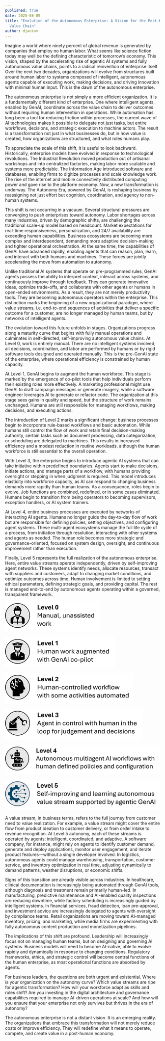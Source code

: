 ```yaml
---
published: true
date: 2025-08-09
title: "Evolution of the Autonomous Enterprise: A Vision for the Post-Human
  Value Chain"
author: djankov
---
```

Imagine a world where ninety percent of global revenue is generated by companies that employ no human labor. What seems like science fiction today may well be the defining characteristic of tomorrow’s economy. This vision, shaped by the accelerating rise of agentic AI systems and fully autonomous value chains, points to a radical reinvention of enterprise itself. Over the next two decades, organizations will evolve from structures built around human labor to systems composed of intelligent, autonomous agents capable of executing work, making decisions, and driving innovation with minimal human input. This is the dawn of the autonomous enterprise.

The autonomous enterprise is not simply a more efficient organization. It is a fundamentally different kind of enterprise. One where intelligent agents, enabled by GenAI, coordinate across the value chain to deliver outcomes without requiring human intervention in operations. While automation has long been a tool for reducing friction within processes, the current wave of AI technologies makes it possible to delegate not just tasks, but entire workflows, decisions, and strategic execution to machine actors. The result is a transformation not just in what businesses do, but in how value is created, how organizations are structured, and what roles humans play.

To appreciate the scale of this shift, it is useful to look backward. Historically, enterprise models have evolved in response to technological revolutions. The Industrial Revolution moved production out of artisanal workshops and into centralized factories, making labor more scalable and systems more predictable. The Information Age introduced software and databases, enabling firms to digitize processes and scale knowledge work. The rise of the internet and mobile connectivity distributed computing power and gave rise to the platform economy. Now, a new transformation is underway. The Autonomy Era, powered by GenAI, is reshaping business by reassigning not just effort but cognition, coordination, and agency to non-human systems.

This shift is not occurring in a vacuum. Several structural pressures are converging to push enterprises toward autonomy. Labor shortages across many industries, driven by demographic shifts, are challenging the traditional scale-up model based on headcount. Market expectations for real-time responsiveness, personalization, and 24/7 availability are exceeding human capabilities. Business ecosystems are becoming more complex and interdependent, demanding more adaptive decision-making and tighter operational orchestration. At the same time, the capabilities of GenAI have advanced rapidly, enabling agents that can reason, plan, learn, and interact with both humans and machines. These forces are jointly accelerating the move from automation to autonomy.

Unlike traditional AI systems that operate on pre-programmed rules, GenAI agents possess the ability to interpret context, interact across systems, and continuously improve through feedback. They can generate innovative ideas, optimize trade-offs, and collaborate with other agents or humans in open-ended environments. As a result, they are not merely productivity tools. They are becoming autonomous operators within the enterprise. This distinction marks the beginning of a new organizational paradigm, where value streams, i.e. end-to-end sequences of activities that deliver a specific outcome for a customer, are no longer managed by human teams, but by networks of intelligent agents.

The evolution toward this future unfolds in stages. Organizations progress along a maturity curve that begins with fully manual operations and culminates in self-directed, self-improving autonomous value chains. At Level 0, work is entirely manual. There are no intelligent systems involved; all decisions, coordination, and labor are performed by humans or by rigid software tools designed and operated manually. This is the pre-GenAI state of the enterprise, where operational efficiency is constrained by human capacity.

At Level 1, GenAI begins to augment the human workforce. This stage is marked by the emergence of co-pilot tools that help individuals perform their existing roles more effectively. A marketing professional might use GenAI to draft campaign messages or generate imagery, while a software engineer leverages AI to generate or refactor code. The organization at this stage sees gains in quality and speed, but the structure of work remains unchanged. Humans are still responsible for managing workflows, making decisions, and executing actions.

The introduction of Level 2 marks a significant change: business processes begin to incorporate rule-based workflows and basic automation. While humans still control the flow of work and retain final decision-making authority, certain tasks such as document processing, data categorization, or scheduling are delegated to machines. This results in increased efficiency and a modest reduction in routine workloads, although the human workforce is still essential to the overall operation.

With Level 3, the enterprise begins to introduce agentic AI systems that can take initiative within predefined boundaries. Agents start to make decisions, initiate actions, and manage parts of a workflow, with humans providing oversight or stepping in when judgment is required. This model introduces elasticity into workforce capacity, as AI can respond to changing business demands more rapidly than human teams. As a consequence, roles begin to evolve. Job functions are combined, redefined, or in some cases eliminated. Humans begin to transition from being operators to becoming supervisors, exception handlers, or AI system trainers.

At Level 4, entire business processes are executed by networks of interacting AI agents. Humans no longer guide the day-to-day flow of work but are responsible for defining policies, setting objectives, and configuring agent systems. These multi-agent ecosystems manage the full life cycle of a process, from initiation through resolution, interacting with other systems and agents as needed. The human role becomes more strategic and governance-oriented, focused on system design, oversight, and continuous improvement rather than execution.

Finally, Level 5 represents the full realization of the autonomous enterprise. Here, entire value streams operate independently, driven by self-improving agent networks. These systems identify needs, allocate resources, transact with suppliers and customers, adapt to changing market conditions, and optimize outcomes across time. Human involvement is limited to setting ethical parameters, defining strategic goals, and providing capital. The rest is managed end-to-end by autonomous agents operating within a governed, transparent framework.

![](/media/EvolutionLevel0_small.png)

![](/media/EvolutionLevel1_small.png)

![](/media/EvolutionLevel2_small.png)

![](/media/EvolutionLevel3_small.png)

![](/media/EvolutionLevel4_small.png)

![](/media/EvolutionLevel5_small.png)

A value stream, in business terms, refers to the full journey from customer need to value realization. For example, a value stream might cover the entire flow from product ideation to customer delivery, or from order intake to revenue recognition. At Level 5 autonomy, each of these streams is operated by agents: intelligent, coordinated, and adaptive. A software company, for instance, might rely on agents to identify customer demand, generate and deploy applications, monitor user engagement, and iterate product features—without a single developer involved. In logistics, autonomous agents could manage warehousing, transportation, customer service, and inventory optimization in real time, adjusting dynamically to demand patterns, weather disruptions, or economic shifts.

Signs of this transition are already visible across industries. In healthcare, clinical documentation is increasingly being automated through GenAI tools, although diagnosis and treatment remain primarily human-led. In manufacturing, predictive maintenance and AI-enabled quality inspections are reducing downtime, while factory scheduling is increasingly guided by intelligent systems. In financial services, fraud detection, loan pre-approval, and investment advice are increasingly delegated to agents with oversight by compliance teams. Retail organizations are moving toward AI-managed inventory, pricing, and marketing, while media firms are experimenting with fully autonomous content production and monetization pipelines.

The implications of this shift are profound. Leadership will increasingly focus not on managing human teams, but on designing and governing AI systems. Business models will need to become AI-native, able to evolve rapidly and dynamically in response to changing conditions. Regulatory frameworks, ethics, and strategic control will become central functions of the human enterprise, as most operational functions are absorbed by agents.

For business leaders, the questions are both urgent and existential. Where is your organization on the autonomy curve? Which value streams are ripe for agentic transformation? How will your workforce adapt as skills and roles shift? Are you investing in the digital architecture and governance capabilities required to manage AI-driven operations at scale? And how will you ensure that your enterprise not only survives but thrives in the era of autonomy?

The autonomous enterprise is not a distant vision. It is an emerging reality. The organizations that embrace this transformation will not merely reduce costs or improve efficiency. They will redefine what it means to operate, compete, and create value in a post-human economy.